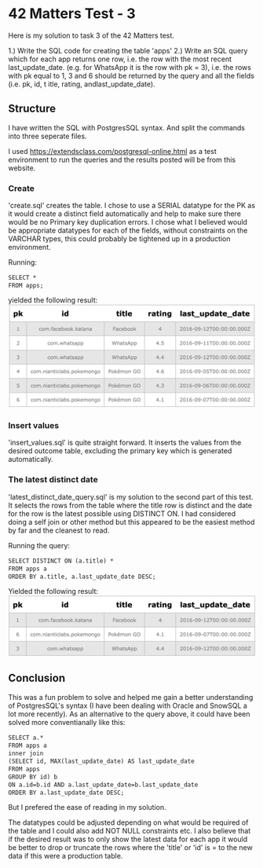 # 42 Matters Test - 3
Here is my solution to task 3 of the 42 Matters test.

1.) Write the SQL code for creating the table '​apps'
2.) Write an SQL query which for each app returns one row, i.e. the row with the most recent ​last_update_date​. (e.g. for WhatsApp it is the row with pk = 3), i.e. the rows with ​pk​ equal to 1, 3 and 6 should be returned by the query and all the fields (i.e. ​pk​, ​id​, t​ itle​, ​rating​, and ​last_update_date​).

## Structure
I have written the SQL with PostgresSQL syntax. And split the commands into three seperate files.

I used https://extendsclass.com/postgresql-online.html as a test environment to run the queries and the results posted will be from this website.

### Create
'create.sql' creates the table. ​I chose to use a SERIAL datatype for the PK as it would create a distinct field automatically and help to make sure there would be no Primary key duplication errors. I chose what I believed would be appropriate datatypes for each of the fields, without constraints on the VARCHAR types, this could probably be tightened up in a production environment.

Running:
```
SELECT *
FROM apps;
```
yielded the following result:
![Select Statement](./select_screenshot.png)

### Insert values
'insert_values.sql' is quite straight forward. It inserts the values from the desired outcome table, excluding the primary key which is generated automatically.

### The latest distinct date
'latest_distinct_date_query.sql' is my solution to the second part of this test. It selects the rows from the table where the title row is distinct and the date for the row is the latest possible using DISTINCT ON. I had considered doing a self join or other method but this appeared to be the easiest method by far and the cleanest to read.

Running the query:
```
SELECT DISTINCT ON (a.title) * 
FROM apps a
ORDER BY a.title, a.last_update_date DESC;
```
Yielded the following result:
![Query Statement](./query_screenshot.png)

## Conclusion
This was a fun problem to solve and helped me gain a better understanding of PostgresSQL's syntax (I have been dealing with Oracle and SnowSQL a lot more recently). As an alternative to the query above, it could have been solved more conventianally like this:
```
SELECT a.*
FROM apps a
inner join
(SELECT id, MAX(last_update_date) AS last_update_date
FROM apps
GROUP BY id) b
ON a.id=b.id AND a.last_update_date=b.last_update_date
ORDER BY a.last_update_date DESC;
```
But I prefered the ease of reading in my solution.

The datatypes could be adjusted depending on what would be required of the table and I could also add NOT NULL constraints etc. I also believe that if the desired result was to only show the latest data for each app it would be better to drop or truncate the rows where the 'title' or 'id' is = to the new data if this were a production table.